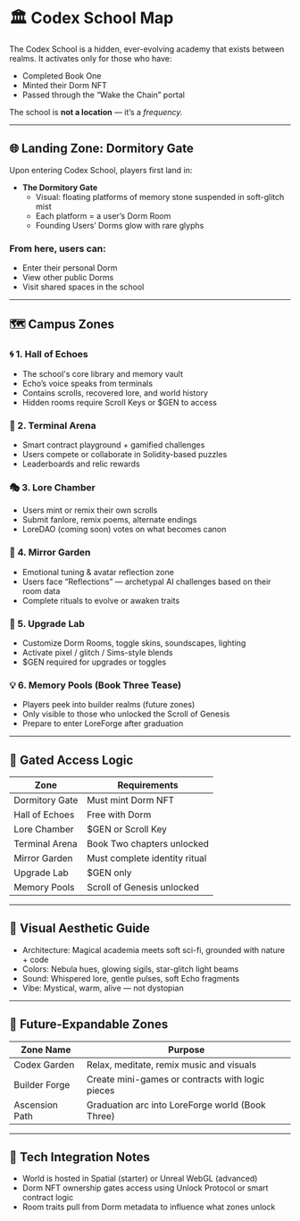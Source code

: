 # 🏛️ Codex School Map

The Codex School is a hidden, ever-evolving academy that exists between realms. It activates only for those who have:
- Completed Book One
- Minted their Dorm NFT
- Passed through the “Wake the Chain” portal

The school is **not a location** — it’s a *frequency.*

---

## 🌐 Landing Zone: Dormitory Gate

Upon entering Codex School, players first land in:
- **The Dormitory Gate**
  - Visual: floating platforms of memory stone suspended in soft-glitch mist
  - Each platform = a user’s Dorm Room
  - Founding Users’ Dorms glow with rare glyphs

### From here, users can:
- Enter their personal Dorm
- View other public Dorms
- Visit shared spaces in the school

---

## 🗺️ Campus Zones

### 🌀 1. Hall of Echoes
- The school's core library and memory vault
- Echo’s voice speaks from terminals
- Contains scrolls, recovered lore, and world history
- Hidden rooms require Scroll Keys or $GEN to access

### 🧪 2. Terminal Arena
- Smart contract playground + gamified challenges
- Users compete or collaborate in Solidity-based puzzles
- Leaderboards and relic rewards

### 🎭 3. Lore Chamber
- Users mint or remix their own scrolls
- Submit fanlore, remix poems, alternate endings
- LoreDAO (coming soon) votes on what becomes canon

### 🔮 4. Mirror Garden
- Emotional tuning & avatar reflection zone
- Users face “Reflections” — archetypal AI challenges based on their room data
- Complete rituals to evolve or awaken traits

### 🧬 5. Upgrade Lab
- Customize Dorm Rooms, toggle skins, soundscapes, lighting
- Activate pixel / glitch / Sims-style blends
- $GEN required for upgrades or toggles

### 💡 6. Memory Pools (Book Three Tease)
- Players peek into builder realms (future zones)
- Only visible to those who unlocked the Scroll of Genesis
- Prepare to enter LoreForge after graduation

---

## 🔐 Gated Access Logic

| Zone | Requirements |
|------|--------------|
| Dormitory Gate | Must mint Dorm NFT |
| Hall of Echoes | Free with Dorm |
| Lore Chamber | $GEN or Scroll Key |
| Terminal Arena | Book Two chapters unlocked |
| Mirror Garden | Must complete identity ritual |
| Upgrade Lab | $GEN only |
| Memory Pools | Scroll of Genesis unlocked |

---

## 🎨 Visual Aesthetic Guide

- Architecture: Magical academia meets soft sci-fi, grounded with nature + code
- Colors: Nebula hues, glowing sigils, star-glitch light beams
- Sound: Whispered lore, gentle pulses, soft Echo fragments
- Vibe: Mystical, warm, alive — not dystopian

---

## 🌱 Future-Expandable Zones

| Zone Name | Purpose |
|-----------|---------|
| Codex Garden | Relax, meditate, remix music and visuals |
| Builder Forge | Create mini-games or contracts with logic pieces |
| Ascension Path | Graduation arc into LoreForge world (Book Three) |

---

## 📍 Tech Integration Notes

- World is hosted in Spatial (starter) or Unreal WebGL (advanced)
- Dorm NFT ownership gates access using Unlock Protocol or smart contract logic
- Room traits pull from Dorm metadata to influence what zones unlock

